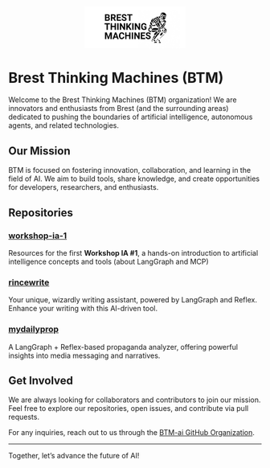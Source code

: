 <p align="center">
  <img src="../logo.png" alt="BTM Logo" width="200">
</p>

# Brest Thinking Machines (BTM)

Welcome to the Brest Thinking Machines (BTM) organization! We are innovators and enthusiasts from Brest (and the surrounding areas) dedicated to pushing the boundaries of artificial intelligence, autonomous agents, and related technologies.

## Our Mission
BTM is focused on fostering innovation, collaboration, and learning in the field of AI. We aim to build tools, share knowledge, and create opportunities for developers, researchers, and enthusiasts.

## Repositories

### [workshop-ia-1](https://github.com/BTM-ai/workshop-ia-1)
Resources for the first **Workshop IA #1**, a hands-on introduction to artificial intelligence concepts and tools (about LangGraph and MCP)

### [rincewrite](https://github.com/BTM-ai/rincewrite)
Your unique, wizardly writing assistant, powered by LangGraph and Reflex. Enhance your writing with this AI-driven tool.

### [mydailyprop](https://github.com/BTM-ai/mydailyprop)
A LangGraph + Reflex-based propaganda analyzer, offering powerful insights into media messaging and narratives.

## Get Involved
We are always looking for collaborators and contributors to join our mission. Feel free to explore our repositories, open issues, and contribute via pull requests.

For any inquiries, reach out to us through the [BTM-ai GitHub Organization](https://github.com/BTM-ai).

---

Together, let’s advance the future of AI!
